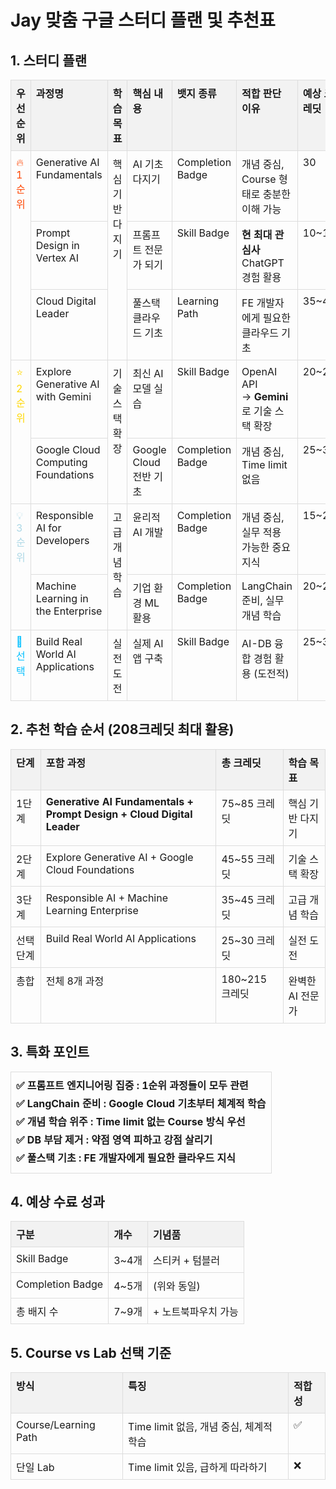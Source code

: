 <style>
    /* 전체 테이블 기본 스타일 */
    table {
        width: 100%;
        border-collapse: collapse;
        margin-bottom: 20px;
    }
    th, td {
        border: 1px solid #ddd;
        padding: 8px;
        text-align: left;
        vertical-align: top;
    }
    th {
        background-color: #f2f2f2;
    }
    /* 우선순위 아이콘 색상 */
    .priority-1 { color: #FF4500; } /* 🔥 */
    .priority-2 { color: #FFD700; } /* ⭐ */
    .priority-3 { color: #ADD8E6; } /* 💡 */
    .priority-selected { color: #00BFFF; } /* 🎯 */

    /* 특화 포인트 목록 스타일 (ul 태그 내부) */
    .point-list ul {
        list-style: none; /* 기본 블릿 제거 */
        padding-left: 0;
        margin-top: 0;
        margin-bottom: 0;
    }
    .point-list li {
        margin-bottom: 5px;
        font-weight: bold;
    }
</style>

# Jay 맞춤 구글 스터디 플랜 및 추천표

## 1. 스터디 플랜
<table>
    <thead>
        <tr>
            <th>우선순위</th>
            <th>과정명</th>
            <th>학습 목표</th>
            <th>핵심 내용</th>
            <th>뱃지 종류</th>
            <th>적합 판단 이유</th>
            <th>예상 크레딧</th>
            <th>합</th>
        </tr>
    </thead>
    <tbody>
        <tr>
            <td class="priority-1" rowspan="3">🔥 1순위</td>
            <td>Generative AI Fundamentals</td>
            <td rowspan="3">핵심 기반 다지기</td>
            <td>AI 기초 다지기</td>
            <td>Completion Badge</td>
            <td>개념 중심, Course 형태로 충분한 이해 가능</td>
            <td>30</td>
            <td rowspan="3">75~85</td>
        </tr>
        <tr>
            <td>Prompt Design in Vertex AI</td>
            <td>프롬프트 전문가 되기</td>
            <td>Skill Badge</td>
            <td><strong>현 최대 관심사</strong><br>ChatGPT 경험 활용</td>
            <td>10~15</td>
        </tr>
        <tr>
            <td>Cloud Digital Leader</td>
            <td>풀스택 클라우드 기초</td>
            <td>Learning Path</td>
            <td>FE 개발자에게 필요한 클라우드 기초</td>
            <td>35~40</td>
        </tr>
        <tr>
            <td class="priority-2" rowspan="2">⭐ 2순위</td>
            <td>Explore Generative AI with Gemini</td>
            <td rowspan="2">기술 스택 확장</td>
            <td>최신 AI 모델 실습</td>
            <td>Skill Badge</td>
            <td>OpenAI API<br> → <strong>Gemini</strong>로 기술 스택 확장</td>
            <td>20~25</td>
            <td rowspan="2">45~55</td>
        </tr>
        <tr>
            <td>Google Cloud Computing Foundations</td>
            <td>Google Cloud 전반 기초</td>
            <td>Completion Badge</td>
            <td>개념 중심, Time limit 없음</td>
            <td>25~30</td>
        </tr>
        <tr>
            <td class="priority-3" rowspan="2">💡 3순위</td>
            <td>Responsible AI for Developers</td>
            <td rowspan="2">고급 개념 학습</td>
            <td>윤리적 AI 개발</td>
            <td>Completion Badge</td>
            <td>개념 중심, 실무 적용 가능한 중요 지식</td>
            <td>15~20</td>
            <td rowspan="2">35~45</td>
        </tr>
        <tr>
            <td>Machine Learning in the Enterprise</td>
            <td>기업 환경 ML 활용</td>
            <td>Completion Badge</td>
            <td><storng>LangChain</strong> 준비, 실무 개념 학습</td>
            <td>20~25</td>
        </tr>
        <tr>
            <td class="priority-selected">🎯 선택</td>
            <td>Build Real World AI Applications</td>
            <td>실전 도전</td>
            <td>실제 AI 앱 구축</td>
            <td>Skill Badge</td>
            <td>AI-DB 융합 경험 활용 (도전적)</td>
            <td>25~30</td>
            <td>25~30</td>
        </tr>
    </tbody>
</table>

## 2. 추천 학습 순서 (208크레딧 최대 활용)
<table>
    <thead>
        <tr>
            <th>단계</th>
            <th>포함 과정</th>
            <th>총 크레딧</th>
            <th>학습 목표</th>
        </tr>
    </thead>
    <tbody>
        <tr>
            <td>1단계</td>
            <td><strong>Generative AI Fundamentals + Prompt Design + Cloud Digital Leader</storn></td>
            <td>75~85 크레딧</td>
            <td>핵심 기반 다지기</td>
        </tr>
        <tr>
            <td>2단계</td>
            <td><storng>Explore Generative AI + Google Cloud Foundations</storng></td>
            <td>45~55 크레딧</td>
            <td>기술 스택 확장</td>
        </tr>
        <tr>
            <td>3단계</td>
            <td><storng>Responsible AI + Machine Learning Enterprise</storng></td>
            <td>35~45 크레딧</td>
            <td>고급 개념 학습</td>
        </tr>
        <tr>
            <td>선택단계</td>
            <td><storng>Build Real World AI Applications</storng></td>
            <td>25~30 크레딧</td>
            <td>실전 도전</td>
        </tr>
        <tr>
            <td>총합</td>
            <td>전체 8개 과정</td>
            <td>180~215 크레딧</td>
            <td>완벽한 AI 전문가</td>
        </tr>
    </tbody>
</table>

## 3. 특화 포인트
<table>
    <tr>
        <td class="point-list">
            <ul>
                <li>✅ 프롬프트 엔지니어링 집중 : 1순위 과정들이 모두 관련</li>
                <li>✅ LangChain 준비 : Google Cloud 기초부터 체계적 학습</li>
                <li>✅ 개념 학습 위주 : Time limit 없는 Course 방식 우선</li>
                <li>✅ DB 부담 제거 : 약점 영역 피하고 강점 살리기</li>
                <li>✅ 풀스택 기초 : FE 개발자에게 필요한 클라우드 지식</li>
            </ul>
        </td>
    </tr>
</table>

<h2>4. 예상 수료 성과</h2>
<table>
    <thead>
        <tr>
            <th>구분</th>
            <th>개수</th>
            <th>기념품</th>
        </tr>
    </thead>
    <tbody>
        <tr>
            <td>Skill Badge</td>
            <td>3~4개</td>
            <td>스티커 + 텀블러</td>
        </tr>
        <tr>
            <td>Completion Badge</td>
            <td>4~5개</td>
            <td>(위와 동일)</td>
        </tr>
        <tr>
            <td>총 배지 수</td>
            <td>7~9개</td>
            <td>+ 노트북파우치 가능</td>
        </tr>
    </tbody>
</table>

<h2>5. Course vs Lab 선택 기준</h2>
<table>
    <thead>
        <tr>
            <th>방식</th>
            <th>특징</th>
            <th>적합성</th>
        </tr>
    </thead>
    <tbody>
        <tr>
            <td>Course/Learning Path</td>
            <td>Time limit 없음, 개념 중심, 체계적 학습</td>
            <td>✅</td>
        </tr>
        <tr>
            <td>단일 Lab</td>
            <td>Time limit 있음, 급하게 따라하기</td>
            <td>❌</td>
        </tr>
    </tbody>
</table>